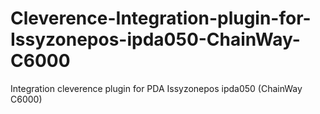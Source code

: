 # Cleverence-Integration-plugin-for-Issyzonepos-ipda050-ChainWay-C6000
Integration cleverence plugin for PDA Issyzonepos ipda050 (ChainWay C6000)
